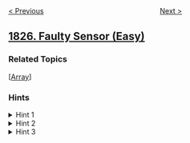 <!--|This file generated by command(leetcode description); DO NOT EDIT.    |-->
<!--+----------------------------------------------------------------------+-->
<!--|@author    openset <openset.wang@gmail.com>                           |-->
<!--|@link      https://github.com/openset                                 |-->
<!--|@home      https://github.com/openset/leetcode                        |-->
<!--+----------------------------------------------------------------------+-->

[< Previous](../finding-mk-average "Finding MK Average")
　　　　　　　　　　　　　　　　
[Next >](../minimum-operations-to-make-the-array-increasing "Minimum Operations to Make the Array Increasing")

## [1826. Faulty Sensor (Easy)](https://leetcode.com/problems/faulty-sensor "有缺陷的传感器")



### Related Topics
  [[Array](../../tag/array/README.md)]

### Hints
<details>
<summary>Hint 1</summary>
Check for a common prefix of the two arrays.
</details>

<details>
<summary>Hint 2</summary>
After this common prefix, there should be one array similar to the other but shifted by one.
</details>

<details>
<summary>Hint 3</summary>
If both arrays can be shifted, return -1.
</details>
